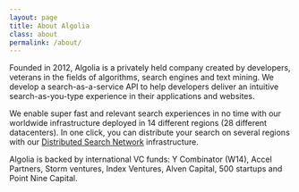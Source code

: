 ```yaml
---
layout: page
title: About Algolia
class: about
permalink: /about/
---
```


Founded in 2012, Algolia is a privately held company created by developers, veterans in the fields of algorithms, search engines and text mining. We develop a search-as-a-service API to help developers deliver an intuitive search-as-you-type experience in their applications and websites.

We enable super fast and relevant search experiences in no time with our worldwide infrastructure deployed in 14 different regions (28 different datacenters). In one click, you can distribute your search on several regions with our [Distributed Search Network](https://www.algolia.com/dsn) infrastructure.

Algolia is backed by international VC funds: Y Combinator (W14), Accel Partners, Storm ventures, Index Ventures, Alven Capital, 500 startups and Point Nine Capital.
